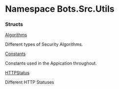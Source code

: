 # <a id="Bots_Src_Utils"></a> Namespace Bots.Src.Utils

### Structs

 [Algorithms](Bots.Src.Utils.Algorithms.md)

Different types of Security Algorithms.

 [Constants](Bots.Src.Utils.Constants.md)

Constants used in the Appication throughout.

 [HTTPStatus](Bots.Src.Utils.HTTPStatus.md)

Different HTTP Statuses

